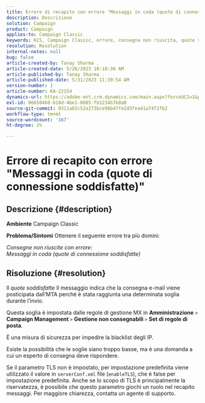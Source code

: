 ```yaml
---
title: Errore di recapito con errore "Messaggi in coda (quote di connessione soddisfatte)"
description: Descrizione
solution: Campaign
product: Campaign
applies-to: Campaign Classic
keywords: KCS, Campaign Classic, errore, consegna non riuscita, quote soddisfatte
resolution: Resolution
internal-notes: null
bug: false
article-created-by: Tanay Sharma .
article-created-date: 5/26/2023 10:10:36 AM
article-published-by: Tanay Sharma .
article-published-date: 5/31/2023 11:39:54 AM
version-number: 1
article-number: KA-22154
dynamics-url: https://adobe-ent.crm.dynamics.com/main.aspx?forceUCI=1&pagetype=entityrecord&etn=knowledgearticle&id=308c7f8d-adfb-ed11-8849-6045bd006268
exl-id: 066504b8-610d-4be1-8085-fb1234b7b0a0
source-git-commit: 0311a02c52a273bce96b47fe2d3fea41a74f2fb2
workflow-type: tm+mt
source-wordcount: '167'
ht-degree: 1%

---
```


# Errore di recapito con errore &quot;Messaggi in coda (quote di connessione soddisfatte)&quot;

## Descrizione {#description}

<b>Ambiente</b>
Campaign Classic


<b>Problema/Sintomi</b>
Ottenere il seguente errore tra più domini:

*Consegne non riuscite con errore:
<br>Messaggi in coda (quote di connessione soddisfatte)*


## Risoluzione {#resolution}


Il *quote soddisfatte* Il messaggio indica che la consegna e-mail viene posticipata dall’MTA perché è stata raggiunta una determinata soglia durante l’invio.

Questa soglia è impostata dalle regole di gestione MX in <b>Amministrazione</b> `>`  <b>Campaign Management </b>`>`  <b>Gestione non consegnabili </b>`>`  <b>Set di regole di posta</b>.

È una misura di sicurezza per impedire la blacklist degli IP.

Esiste la possibilità che le soglie siano troppo basse, ma è una domanda a cui un esperto di consegna deve rispondere.

Se il parametro TLS non è impostato, per impostazione predefinita viene utilizzato il valore in `serverConf.xml` file (`enableTLS`), che è false per impostazione predefinita. Anche se lo scopo di TLS è principalmente la riservatezza, è possibile che questo parametro giochi un ruolo nel recapito messaggi. Per maggiore chiarezza, contatta un agente di supporto.
